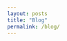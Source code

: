 ```yaml
---
layout: posts
title: "Blog"
permalink: /blog/
---
```


<!-- ### Get in Touch

Let’s connect! Feel free to reach out to me at the following:

- 📧 Email: [qazaleh.ranjbaran@gmail.com](mailto:your-email@example.com)
- 🔗 LinkedIn: [Ghazaleh Ranjbaran](https://www.linkedin.com/in/ghazaleh-ranjbaran-6865481ba/)
- 🖥️ GitHub: [ghazalehran](https://github.com/ghazalehran)
 -->
